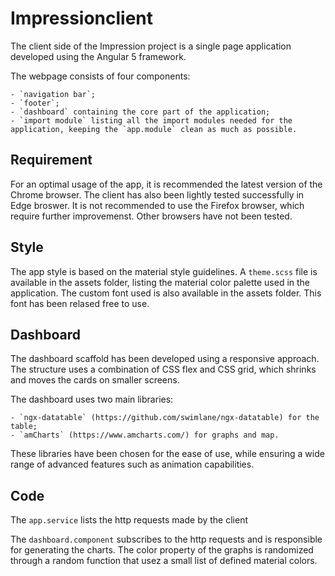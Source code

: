 # Impressionclient

The client side of the Impression project is a single page application developed using the Angular 5 framework. 

The webpage consists of four components: 

	- `navigation bar`;
	- `footer`;
	- `dashboard` containing the core part of the application;
	- `import module` listing all the import modules needed for the application, keeping the `app.module` clean as much as possible. 

## Requirement

For an optimal usage of the app, it is recommended the latest version of the Chrome browser. 
The client has also been lightly tested successfully in Edge broswer.
It is not recommended to use the Firefox browser, which require further improvemenst. 
Other browsers have not been tested. 

## Style

The app style is based on the material style guidelines.
A `theme.scss` file is available in the assets folder, listing the material color palette used in the application. 
The custom font used is also available in the assets folder. This font has been relased free to use. 

## Dashboard

The dashboard scaffold has been developed using a responsive approach.
The structure uses a combination of CSS flex and CSS grid, which shrinks and moves the cards on smaller screens. 

The dashboard uses two main libraries:

	- `ngx-datatable` (https://github.com/swimlane/ngx-datatable) for the table;
	- `amCharts` (https://www.amcharts.com/) for graphs and map. 
  
These libraries have been chosen for the ease of use, while ensuring a wide range of advanced features such as animation capabilities. 

## Code

The `app.service` lists the http requests made by the client

The `dashboard.component` subscribes to the http requests and is responsible for generating the charts.
The color property of the graphs is randomized through a random function that usez a small list of defined material colors. 
